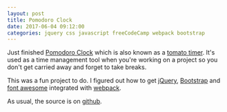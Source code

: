 ```yaml
---
layout: post
title: Pomodoro Clock
date: 2017-06-04 09:12:00
categories: jquery css javascript freeCodeCamp webpack bootstrap 
---
```

Just finished [Pomodoro Clock](https://wastegas.github.io/pomodoro) which is also known as a [tomato timer](https://en.wikipedia.org/wiki/Pomodoro_Technique). It's used as a time management tool when you're working on a project so you don't get carried away and forget to take breaks.

This was a fun project to do. I figured out how to get [jQuery](https://jquery.com/), [Bootstrap](https://getbootstrap.com/) and [font awesome](https://fontawesome.io/) integrated with [webpack](https://webpack.js.org/).

As usual, the source is on [github](https://github.com/wastegas/pomodoro-clock).
